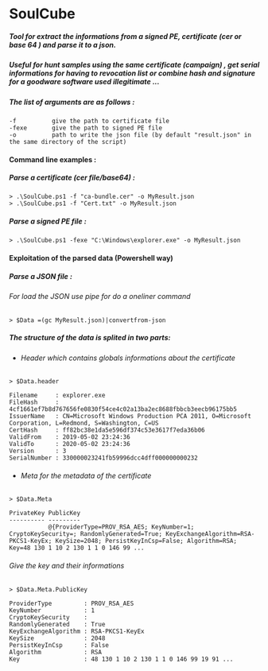 # SoulCube
##### Tool for extract the informations from a signed PE, certificate (cer or base 64 ) and parse it to a json. 

##### Useful for hunt samples using the same certificate (campaign) , get serial informations for having to revocation list or combine hash and signature for a goodware software used illegitimate ...

##### The list of arguments are as follows :

```
-f          give the path to certificate file
-fexe       give the path to signed PE file
-o          path to write the json file (by default "result.json" in the same directory of the script)
```
#### Command line examples :

##### Parse a certificate (cer file/base64) :

```pwsh
> .\SoulCube.ps1 -f "ca-bundle.cer" -o MyResult.json
> .\SoulCube.ps1 -f "Cert.txt" -o MyResult.json
```

##### Parse a signed PE file :

```pwsh
> .\SoulCube.ps1 -fexe "C:\Windows\explorer.exe" -o MyResult.json
```
#### Exploitation of the parsed data (Powershell way)

##### Parse a JSON file :
###### For load the JSON use pipe for do a oneliner command
```pwsh
> $Data =(gc MyResult.json)|convertfrom-json
```
##### The structure of the data is splited in two parts:
+ ######  Header which contains globals informations about the certificate
```pwsh
> $Data.header

Filename     : explorer.exe
FileHash     : 4cf1661ef7b8d767656fe0830f54ce4c02a13ba2ec8688fbbcb3eecb96175bb5
IssuerName   : CN=Microsoft Windows Production PCA 2011, O=Microsoft Corporation, L=Redmond, S=Washington, C=US
CertHash     : ff82bc38e1da5e596df374c53e3617f7eda36b06
ValidFrom    : 2019-05-02 23:24:36
ValidTo      : 2020-05-02 23:24:36
Version      : 3
SerialNumber : 330000023241fb59996dcc4dff000000000232
```
+ ###### Meta for the metadata of the certificate 

```pwsh
> $Data.Meta 

PrivateKey PublicKey
---------- ---------
           @{ProviderType=PROV_RSA_AES; KeyNumber=1; CryptoKeySecurity=; RandomlyGenerated=True; KeyExchangeAlgorithm=RSA-PKCS1-KeyEx; KeySize=2048; PersistKeyInCsp=False; Algorithm=RSA; Key=48 130 1 10 2 130 1 1 0 146 99 ...
```
###### Give the key and their informations
```pwsh
> $Data.Meta.PublicKey

ProviderType         : PROV_RSA_AES   
KeyNumber            : 1
CryptoKeySecurity    :
RandomlyGenerated    : True
KeyExchangeAlgorithm : RSA-PKCS1-KeyEx
KeySize              : 2048
PersistKeyInCsp      : False
Algorithm            : RSA
Key                  : 48 130 1 10 2 130 1 1 0 146 99 19 91 ...
```
